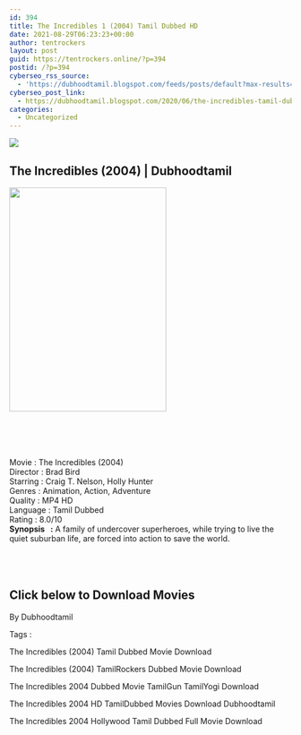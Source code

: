 ```yaml
---
id: 394
title: The Incredibles 1 (2004) Tamil Dubbed HD
date: 2021-08-29T06:23:23+00:00
author: tentrockers
layout: post
guid: https://tentrockers.online/?p=394
postid: /?p=394
cyberseo_rss_source:
  - 'https://dubhoodtamil.blogspot.com/feeds/posts/default?max-results=150&start-index=151'
cyberseo_post_link:
  - https://dubhoodtamil.blogspot.com/2020/06/the-incredibles-tamil-dubbed-hd.html
categories:
  - Uncategorized
---
```

<div class="media_block">
  <img src="https://1.bp.blogspot.com/-CytxRl32hig/Xu2IAOFx8PI/AAAAAAAABds/FT6Q5sSNQDkpJ-GwfJnhWYUADNWOaNVhwCNcBGAsYHQ/s72-c/download.jpg" class="media_thumbnail" />
</div>

<div dir="ltr" trbidi="on" readability="14.045454545455">
  <h2>
    <span>The Incredibles (2004) | Dubhoodtamil</span>
  </h2>
  
  <div class="separator">
    <a href="https://1.bp.blogspot.com/-CytxRl32hig/Xu2IAOFx8PI/AAAAAAAABds/FT6Q5sSNQDkpJ-GwfJnhWYUADNWOaNVhwCNcBGAsYHQ/s1600/download.jpg" imageanchor="1"><img loading="lazy" border="0" data-original-height="268" data-original-width="188" height="400" src="https://1.bp.blogspot.com/-CytxRl32hig/Xu2IAOFx8PI/AAAAAAAABds/FT6Q5sSNQDkpJ-GwfJnhWYUADNWOaNVhwCNcBGAsYHQ/s400/download.jpg" width="280" /></a>
  </div>
  
  <p>
    <span><br /></span><br /> <span><br /></span><br /> <span>Movie<span> </span>:<span> </span>The Incredibles (2004)</span><br /><span>Director<span> </span>:<span> </span>Brad Bird</span><br /><span>Starring<span> </span>:<span> </span>Craig T. Nelson, Holly Hunter</span><br /><span>Genres<span> </span>:<span> </span>Animation, Action, Adventure</span><br /><span>Quality<span> </span>:<span> </span>MP4 HD</span><br /><span>Language<span> </span>:<span> </span>Tamil Dubbed</span><br /><span>Rating<span> </span>:<span> </span>8.0/10</span><br /><span><b>Synopsis&nbsp; &nbsp;:</b> A family of undercover superheroes, while trying to live the quiet suburban life, are forced into action to save the world.</span><br /><span><br /></span><br /> <span><br /></span>
  </p>
  
  <h2>
    <span>Click below to Download Movies</span>
  </h2>
  
  <p>
    <span>By Dubhoodtamil</span>
  </p>
  
  <p>
    <span>Tags :</span>
  </p>
  
  <p>
    <span>The Incredibles (2004) Tamil Dubbed Movie Download</span>
  </p>
  
  <p>
    <span>The Incredibles (2004) TamilRockers Dubbed Movie Download</span>
  </p>
  
  <p>
    <span>The Incredibles 2004 Dubbed Movie TamilGun TamilYogi Download</span>
  </p>
  
  <p>
    <span>The Incredibles 2004 HD TamilDubbed Movies Download Dubhoodtamil</span>
  </p>
  
  <p>
    <span>The Incredibles 2004 Hollywood Tamil Dubbed Full Movie Download</span>
  </p></p>
</div>